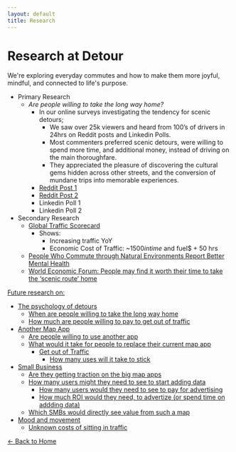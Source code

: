 ```yaml
---
layout: default
title: Research
---
```


# Research at Detour

We're exploring everyday commutes and how to make them more joyful, mindful, and connected to life's purpose.

- Primary Research
  - *Are people willing to take the long way home?*
    - In our online surveys investigating the tendency for scenic detours;
      - We saw over 25k viewers and heard from 100’s of drivers in 24hrs on Reddit posts and Linkedin Polls. 
      - Most commenters preferred scenic detours, were willing to spend more time, and additional money, instead of driving on the main thoroughfare. 
      - They appreciated the pleasure of discovering the cultural gems hidden across other streets, and the conversion of mundane trips into memorable experiences.
    - [Reddit Post 1](https://www.reddit.com/r/NoStupidQuestions/comments/1kite7m/is_it_weird_to_take_a_longer_route_just_because/)
    - [Reddit Post 2](https://www.reddit.com/r/roadtrip/comments/1kiszd7/what_makes_a_drive_feel_worth_it/)
    - Linkedin Poll 1
    - Linkedin Poll 2
- Secondary Research
  - <a href="https://inrix.com/scorecard/" target="_blank" rel="noopener noreferrer">Global Traffic Scorecard</a>
    - Shows:
      - Increasing traffic YoY
      - Economic Cost of Traffic: ~$1500 in time$ and fuel$ + 50 hrs
  - <a href="https://www.isglobal.org/documents/10179/6225531/NdP_Zijlema_en.pdf/1e62d148-59b3-4a1d-95af-39ff708c460b" target="_blank" rel="noopener noreferrer">People Who Commute through Natural Environments Report Better Mental Health</a>
  - <a href="https://www.weforum.org/stories/2023/02/commuting-work-psychological-benefits-health/" target="_blank" rel="noopener noreferrer">World Economic Forum: People may find it worth their time to take the ‘scenic route’ home


Future research on:

- The psychology of detours
  - When are people willing to take the long way home
  - How much are people willing to pay to get out of traffic
- Another Map App
  - Are people willing to use another app
  - What would it take for people to replace their current map app
    - Get out of Traffic
      - How many uses will it take to stick
- Small Business
  - Are they getting traction on the big map apps
  - How many users might they need to see to start adding data
    - How many users would they need to see to pay for advertising
    - How much ROI would they need, to advertize (or spend time on addding data)
  - Which SMBs would directly see value from such a map         
- Mood and movement
  - Unknown costs of sitting in traffic
 
[← Back to Home](/)
